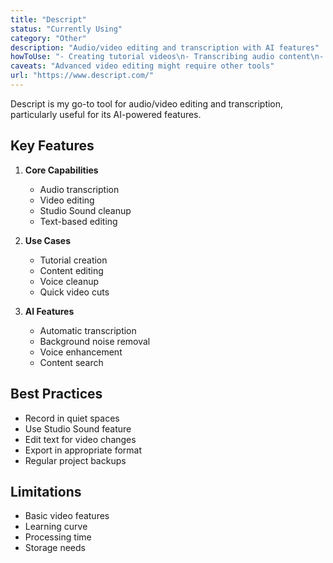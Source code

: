 ```yaml
---
title: "Descript"
status: "Currently Using"
category: "Other"
description: "Audio/video editing and transcription with AI features"
howToUse: "- Creating tutorial videos\n- Transcribing audio content\n- Studio Sound cleanup\n- Quick video edits"
caveats: "Advanced video editing might require other tools"
url: "https://www.descript.com/"
---
```


Descript is my go-to tool for audio/video editing and transcription, particularly useful for its AI-powered features.

## Key Features

1. **Core Capabilities**
   - Audio transcription
   - Video editing
   - Studio Sound cleanup
   - Text-based editing

2. **Use Cases**
   - Tutorial creation
   - Content editing
   - Voice cleanup
   - Quick video cuts

3. **AI Features**
   - Automatic transcription
   - Background noise removal
   - Voice enhancement
   - Content search

## Best Practices

- Record in quiet spaces
- Use Studio Sound feature
- Edit text for video changes
- Export in appropriate format
- Regular project backups

## Limitations

- Basic video features
- Learning curve
- Processing time
- Storage needs 